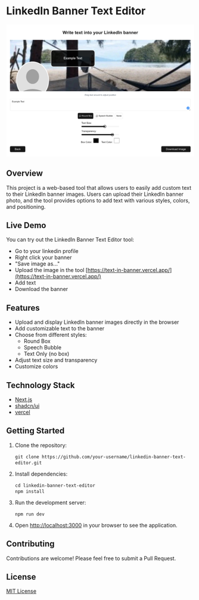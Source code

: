 # LinkedIn Banner Text Editor
![Demo](demo.png)
## Overview

This project is a web-based tool that allows users to easily add custom text to their LinkedIn banner images. Users can upload their LinkedIn banner photo, and the tool provides options to add text with various styles, colors, and positioning.


## Live Demo


You can try out the LinkedIn Banner Text Editor tool: 
- Go to your linkedin profile
- Right click your banner
- "Save image as..."
- Upload the image in the tool [https://text-in-banner.vercel.app/](https://text-in-banner.vercel.app/)
- Add text
- Download the banner




## Features

- Upload and display LinkedIn banner images directly in the browser
- Add customizable text to the banner
- Choose from different styles:
  - Round Box
  - Speech Bubble
  - Text Only (no box)
- Adjust text size and transparency
- Customize colors


## Technology Stack

- [Next.js](https://nextjs.org/) 
- [shadcn/ui](https://ui.shadcn.com/)
- [vercel](https://vercel.com/)


## Getting Started

1. Clone the repository:
   ```
   git clone https://github.com/your-username/linkedin-banner-text-editor.git
   ```

2. Install dependencies:
   ```
   cd linkedin-banner-text-editor
   npm install
   ```

3. Run the development server:
   ```
   npm run dev
   ```

4. Open [http://localhost:3000](http://localhost:3000) in your browser to see the application.


## Contributing

Contributions are welcome! Please feel free to submit a Pull Request.

## License

[MIT License](LICENSE)
